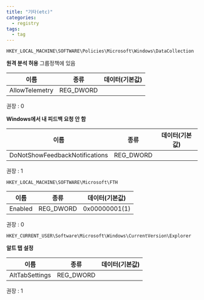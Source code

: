 ```yaml
---
title: "기타(etc)"
categories:
  - registry
tags:
  - tag
---
```

```
HKEY_LOCAL_MACHINE\SOFTWARE\Policies\Microsoft\Windows\DataCollection
```
**원격 분석 허용** 그룹정책에 있음

|이름|종류|데이터(기본값)|
|---|---|---|
|AllowTelemetry|REG_DWORD||

권장 : 0

**Windows에서 내 피드백 요청 안 함**

|이름|종류|데이터(기본값)|
|---|---|---|
|DoNotShowFeedbackNotifications|REG_DWORD||

권장 : 1

```
HKEY_LOCAL_MACHINE\SOFTWARE\Microsoft\FTH
```

|이름|종류|데이터(기본값)|
|---|---|---|
|Enabled|REG_DWORD|0x00000001(1)|

권장 : 0

```
HKEY_CURRENT_USER\Software\Microsoft\Windows\CurrentVersion\Explorer
```
**알트 탭 설정**

|이름|종류|데이터(기본값)|
|---|---|---|
|AltTabSettings|REG_DWORD||

권장 : 1
